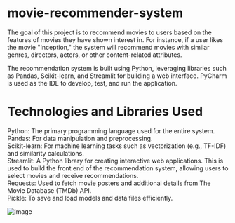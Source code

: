 # movie-recommender-system

The goal of this project is to recommend movies to users based on the features of movies they have shown interest in. For instance, if a user likes the movie "Inception," the system will recommend movies with similar genres, directors, actors, or other content-related attributes.

The recommendation system is built using Python, leveraging libraries such as Pandas, Scikit-learn, and Streamlit for building a web interface. PyCharm is used as the IDE to develop, test, and run the application.

# Technologies and Libraries Used
Python: The primary programming language used for the entire system.<br/>
Pandas: For data manipulation and preprocessing.<br/>
Scikit-learn: For machine learning tasks such as vectorization (e.g., TF-IDF) and similarity calculations.<br/>
Streamlit: A Python library for creating interactive web applications. This is used to build the front end of the recommendation system, allowing users to select movies and receive recommendations.<br/>
Requests: Used to fetch movie posters and additional details from The Movie Database (TMDb) API.<br/>
Pickle: To save and load models and data files efficiently.<br/>

![image](https://github.com/user-attachments/assets/0926fcaa-2c9c-4789-b518-4caa565688c8)
